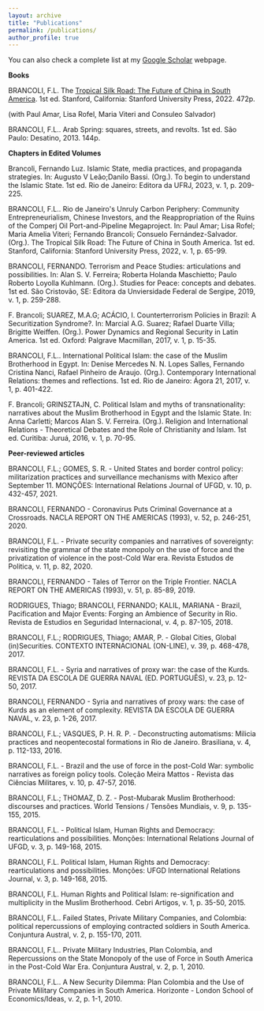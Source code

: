 ```yaml
---
layout: archive
title: "Publications"
permalink: /publications/
author_profile: true
---
```



You can also check a complete list at my [Google Scholar](https://scholar.google.com/citations?user=7tK2RmUAAAAJ&hl=en) webpage.


**Books**

BRANCOLI, F.L. The [Tropical Silk Road: The Future of China in South America](https://www.sup.org/books/title/?id=34134). 1st ed. Stanford, California: Stanford University Press, 2022. 472p.

(with Paul Amar, Lisa Rofel, Maria Viteri and Consuleo Salvador)

BRANCOLI, F.L.. Arab Spring: squares, streets, and revolts. 1st ed. São Paulo: Desatino, 2013. 144p.

**Chapters in Edited Volumes**

Brancoli, Fernando Luz. Islamic State, media practices, and propaganda strategies. In: Augusto V Leão;Danilo Bassi. (Org.). To begin to understand the Islamic State. 1st ed. Rio de Janeiro: Editora da UFRJ, 2023, v. 1, p. 209-225.

BRANCOLI, F.L.. Rio de Janeiro's Unruly Carbon Periphery: Community Entrepreneurialism, Chinese Investors, and the Reappropriation of the Ruins of the Comperj Oil Port-and-Pipeline Megaproject. In: Paul Amar; Lisa Rofel; Maria Amelia Viteri; Fernando Brancoli; Consuelo Fernández-Salvador. (Org.). The Tropical Silk Road: The Future of China in South America. 1st ed. Stanford, California: Stanford University Press, 2022, v. 1, p. 65-99.

BRANCOLI, FERNANDO. Terrorism and Peace Studies: articulations and possibilities. In: Alan S. V. Ferreira; Roberta Holanda Maschietto; Paulo Roberto Loyolla Kuhlmann. (Org.). Studies for Peace: concepts and debates. 1st ed. São Cristovão, SE: Editora da Unviersidade Federal de Sergipe, 2019, v. 1, p. 259-288.

F. Brancoli; SUAREZ, M.A.G; ACÁCIO, I. Counterterrorism Policies in Brazil: A Securitization Syndrome?. In: Marcial A.G. Suarez; Rafael Duarte Villa; Brigitte Weiffen. (Org.). Power Dynamics and Regional Security in Latin America. 1st ed. Oxford: Palgrave Macmillan, 2017, v. 1, p. 15-35.

BRANCOLI, F.L.. International Political Islam: the case of the Muslim Brotherhood in Egypt. In: Denise Mercedes N. N. Lopes Salles, Fernando Cristina Nanci, Rafael Pinheiro de Araujo. (Org.). Contemporary International Relations: themes and reflections. 1st ed. Rio de Janeiro: Ágora 21, 2017, v. 1, p. 401-422.

F. Brancoli; GRINSZTAJN, C. Political Islam and myths of transnationality: narratives about the Muslim Brotherhood in Egypt and the Islamic State. In: Anna Carletti; Marcos Alan S. V. Ferreira. (Org.). Religion and International Relations - Theoretical Debates and the Role of Christianity and Islam. 1st ed. Curitiba: Juruá, 2016, v. 1, p. 70-95.

**Peer-reviewed articles**

BRANCOLI, F.L.; GOMES, S. R. - United States and border control policy: militarization practices and surveillance mechanisms with Mexico after September 11. MONÇÕES: International Relations Journal of UFGD, v. 10, p. 432-457, 2021.

BRANCOLI, FERNANDO - Coronavirus Puts Criminal Governance at a Crossroads. NACLA REPORT ON THE AMERICAS (1993), v. 52, p. 246-251, 2020.

BRANCOLI, F.L. - Private security companies and narratives of sovereignty: revisiting the grammar of the state monopoly on the use of force and the privatization of violence in the post-Cold War era. Revista Estudos de Politica, v. 11, p. 82, 2020.

BRANCOLI, FERNANDO - Tales of Terror on the Triple Frontier. NACLA REPORT ON THE AMERICAS (1993), v. 51, p. 85-89, 2019.

RODRIGUES, Thiago; BRANCOLI, FERNANDO; KALIL, MARIANA - Brazil, Pacification and Major Events: Forging an Ambience of Security in Rio. Revista de Estudios en Seguridad Internacional, v. 4, p. 87-105, 2018.

BRANCOLI, F.L.; RODRIGUES, Thiago; AMAR, P. - Global Cities, Global (in)Securities. CONTEXTO INTERNACIONAL (ON-LINE), v. 39, p. 468-478, 2017.

BRANCOLI, F.L. - Syria and narratives of proxy war: the case of the Kurds. REVISTA DA ESCOLA DE GUERRA NAVAL (ED. PORTUGUÊS), v. 23, p. 12-50, 2017.

BRANCOLI, FERNANDO - Syria and narratives of proxy wars: the case of Kurds as an element of complexity. REVISTA DA ESCOLA DE GUERRA NAVAL, v. 23, p. 1-26, 2017.

BRANCOLI, F.L.; VASQUES, P. H. R. P. - Deconstructing automatisms: Milicia practices and neopentecostal formations in Rio de Janeiro. Brasiliana, v. 4, p. 112-133, 2016.

BRANCOLI, F.L. - Brazil and the use of force in the post-Cold War: symbolic narratives as foreign policy tools. Coleção Meira Mattos - Revista das Ciências Militares, v. 10, p. 47-57, 2016.

BRANCOLI, F.L.; THOMAZ, D. Z. - Post-Mubarak Muslim Brotherhood: discourses and practices. World Tensions / Tensões Mundiais, v. 9, p. 135-155, 2015.

BRANCOLI, F.L. - Political Islam, Human Rights and Democracy: rearticulations and possibilities. Monções: International Relations Journal of UFGD, v. 3, p. 149-168, 2015.

BRANCOLI, F.L. Political Islam, Human Rights and Democracy: rearticulations and possibilities. Monções: UFGD International Relations Journal, v. 3, p. 149-168, 2015.

BRANCOLI, F.L. Human Rights and Political Islam: re-signification and multiplicity in the Muslim Brotherhood. Cebri Artigos, v. 1, p. 35-50, 2015.

BRANCOLI, F.L.. Failed States, Private Military Companies, and Colombia: political repercussions of employing contracted soldiers in South America. Conjuntura Austral, v. 2, p. 155-170, 2011.

BRANCOLI, F.L.. Private Military Industries, Plan Colombia, and Repercussions on the State Monopoly of the use of Force in South America in the Post-Cold War Era. Conjuntura Austral, v. 2, p. 1, 2010.

BRANCOLI, F.L.. A New Security Dilemma: Plan Colombia and the Use of Private Military Companies in South America. Horizonte - London School of Economics/Ideas, v. 2, p. 1-1, 2010.
